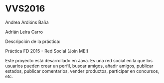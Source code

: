 # VVS2016

Andrea Ardións Baña

Adrián Leira Carro

Descripción de la práctica:

Práctica FD 2015 - Red Social (Join ME!)

Este proyecto está desarrollado en Java. Es una red social en la que los usuarios pueden crear un perfil, buscar amigos, añadir amigos, publicar estados, publicar comentarios, vender productos, participar en concursos, etc.

